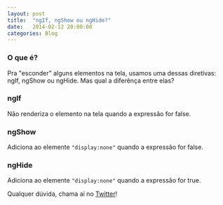 ```yaml
---
layout: post
title:  "ngIf, ngShow ou ngHide?"
date:   2014-02-12 20:00:00
categories: Blog
---
```


<h3>O que é?</h3>
Pra "esconder" alguns elementos na tela, usamos uma dessas diretivas: ngIf, ngShow ou ngHide. Mas qual a diferênça entre elas?

<h3>ngIf</h3>
Não renderiza o elemento na tela quando a expressão for false.

<h3>ngShow</h3>
Adiciona ao elemente <code>"display:none"</code> quando a expressão for false.

<h3>ngHide</h3>
Adiciona ao elemente <code>"display:none"</code> quando a expressão for true.

Qualquer dúvida, chama aí no <a href="https://twitter.com/realronchi" target="blank">Twitter</a>!
